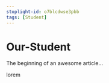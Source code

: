 ```yaml
---
stoplight-id: o7blcdwse3pbb
tags: [Student]
---
```


# Our-Student

The beginning of an awesome article...

lorem